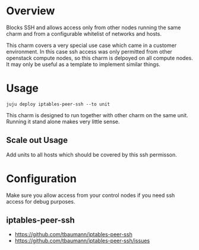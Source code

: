 # Overview

Blocks SSH and allows access only from other nodes running the same charm and
from a configurable whitelist of networks and hosts.

This charm covers a very special use case which came in a customer environment.
In this case ssh access was only permitted from other openstack compute nodes,
so this charm is delpoyed on all compute nodes.
It may only be useful as a template to implement similar things.

# Usage

```
juju deploy iptables-peer-ssh --to unit
```

This charm is designed to run together with other charm on the same unit.
Running it stand alone makes very little sense.

## Scale out Usage

Add units to all hosts which should be covered by this ssh permisson.


# Configuration

Make sure you allow access from your control nodes if you need ssh access for
debug purposes.


## iptables-peer-ssh
  - https://github.com/tbaumann/iptables-peer-ssh
  - https://github.com/tbaumann/iptables-peer-ssh/issues
